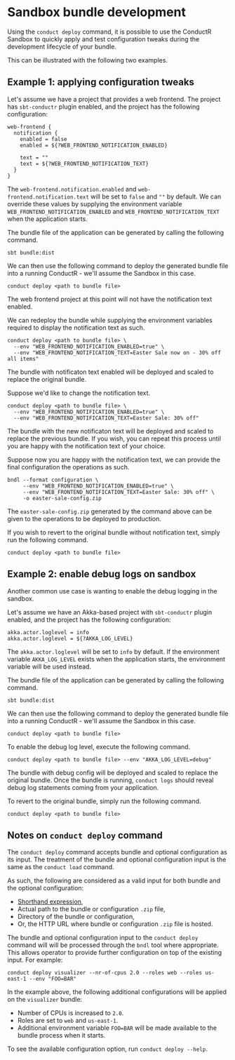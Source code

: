 # Sandbox bundle development

Using the `conduct deploy` command, it is possible to use the ConductR Sandbox to quickly apply and test configuration tweaks during the development lifecycle of your bundle.

This can be illustrated with the following two examples.

## Example 1: applying configuration tweaks

Let's assume we have a project that provides a web frontend. The project has `sbt-conductr` plugin enabled, and the project has the following configuration:

```
web-frontend {
  notification {
    enabled = false
    enabled = ${?WEB_FRONTEND_NOTIFICATION_ENABLED}

    text = ""
    text = ${?WEB_FRONTEND_NOTIFICATION_TEXT}
  }
}
```

The `web-frontend.notification.enabled` and `web-frontend.notification.text` will be set to `false` and `""` by default. We can override these values by supplying the environment variable `WEB_FRONTEND_NOTIFICATION_ENABLED` and `WEB_FRONTEND_NOTIFICATION_TEXT` when the application starts.

The bundle file of the application can be generated by calling the following command.

```
sbt bundle:dist
```

We can then use the following command to deploy the generated bundle file into a running ConductR - we'll assume the Sandbox in this case.

```
conduct deploy <path to bundle file>
```

The web frontend project at this point will not have the notification text enabled.

We can redeploy the bundle while supplying the environment variables required to display the notification text as such.

```
conduct deploy <path to bundle file> \
  --env "WEB_FRONTEND_NOTIFICATION_ENABLED=true" \
  --env "WEB_FRONTEND_NOTIFICATION_TEXT=Easter Sale now on - 30% off all items"
```

The bundle with notificaton text enabled will be deployed and scaled to replace the original bundle.

Suppose we'd like to change the notification text.

```
conduct deploy <path to bundle file> \
  --env "WEB_FRONTEND_NOTIFICATION_ENABLED=true" \
  --env "WEB_FRONTEND_NOTIFICATION_TEXT=Easter Sale: 30% off"
```

The bundle with the new notificaton text will be deployed and scaled to replace the previous bundle. If you wish, you can repeat this process until you are happy with the notification text of your choice.

Suppose now you are happy with the notification text, we can provide the final configuration the operations as such.

```
bndl --format configuration \
     --env "WEB_FRONTEND_NOTIFICATION_ENABLED=true" \
     --env "WEB_FRONTEND_NOTIFICATION_TEXT=Easter Sale: 30% off" \
     -o easter-sale-config.zip
```

The `easter-sale-config.zip` generated by the command above can be given to the operations to be deployed to production.

If you wish to revert to the original bundle without notification text, simply run the following command.

```
conduct deploy <path to bundle file>
```


## Example 2: enable debug logs on sandbox

Another common use case is wanting to enable the debug logging in the sandbox.

Let's assume we have an Akka-based project with `sbt-conductr` plugin enabled, and the project has the following configuration:

```
akka.actor.loglevel = info
akka.actor.loglevel = ${?AKKA_LOG_LEVEL}
```

The `akka.actor.loglevel` will be set to `info` by default. If the environment variable `AKKA_LOG_LEVEL` exists when the application starts, the environment variable will be used instead.

The bundle file of the application can be generated by calling the following command.

```
sbt bundle:dist
```

We can then use the following command to deploy the generated bundle file into a running ConductR - we'll assume the Sandbox in this case.

```
conduct deploy <path to bundle file>
```

To enable the debug log level, execute the following command.

```
conduct deploy <path to bundle file> --env "AKKA_LOG_LEVEL=debug"
```

The bundle with debug config will be deployed and scaled to replace the original bundle. Once the bundle is running, `conduct logs` should reveal debug log statements coming from your application.

To revert to the original bundle, simply run the following command.

```
conduct deploy <path to bundle file>
```


## Notes on `conduct deploy` command

The `conduct deploy` command accepts bundle and optional configuration as its input. The treatment of the bundle and optional configuration input is the same as the `conduct load` command.

As such, the following are considered as a valid input for both bundle and the optional configuration:

* [Shorthand expression](DeployingBundlesOps#Bundle-shorthand-expression),
* Actual path to the bundle or configuration `.zip` file,
* Directory of the bundle or configuration,
* Or, the HTTP URL where bundle or configuration `.zip` file is hosted.

The bundle and optional configuration input to the `conduct deploy` command will will be processed through the `bndl` tool where appropriate. This allows operator to provide further configuration on top of the existing input. For example:

```
conduct deploy visualizer --nr-of-cpus 2.0 --roles web --roles us-east-1 --env "FOO=BAR"
```

In the example above, the following additional configurations will be applied on the `visualizer` bundle:

* Number of CPUs is increased to `2.0`.
* Roles are set to `web` and `us-east-1`.
* Additional environment variable `FOO=BAR` will be made available to the bundle process when it starts.

To see the available configuration option, run `conduct deploy --help`.
